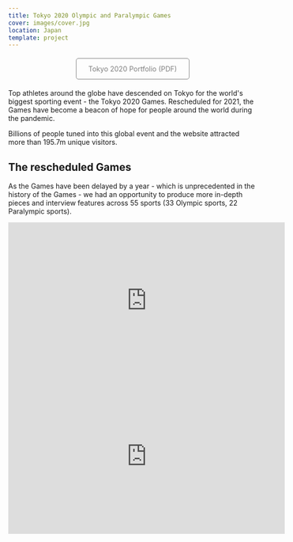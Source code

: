 ```yaml
---
title: Tokyo 2020 Olympic and Paralympic Games
cover: images/cover.jpg
location: Japan
template: project
---
```


<style>
.btn {
    color: #808080 !important;
    text-decoration: none !important;
    border: 1px solid #808080;
    padding: 12px 24px;
    border-radius: 5px;
    display: inline-block;
    margin: 5px;
}
.btn:hover {
    background-color: #DDD;
}
</style>
<p style="text-align: center">
  <a class="btn" href="https://app.box.com/s/onp7s3b9qffx9e21kz0bgym909dje7ci" target="_blank">Tokyo 2020 Portfolio (PDF)</a>
</p>

Top athletes around the globe have descended on Tokyo for the world's biggest sporting event - the Tokyo 2020 Games. Rescheduled for 2021, the Games have become a beacon of hope for people around the world during the pandemic.

Billions of people tuned into this global event and the website attracted more than 195.7m unique visitors.

## The rescheduled Games

As the Games have been delayed by a year - which is unprecedented in the history of the Games - we had an opportunity to produce more in-depth pieces and interview features across 55 sports (33 Olympic sports, 22 Paralympic sports).

<iframe width="560" height="315" src="https://www.youtube.com/embed/kR9JPSU-g8E" frameborder="0" allow="accelerometer; autoplay; encrypted-media; gyroscope; picture-in-picture" allowfullscreen></iframe>

<iframe width="560" height="315" src="https://www.youtube.com/embed/j-NtHvn6aRw" frameborder="0" allow="accelerometer; autoplay; encrypted-media; gyroscope; picture-in-picture" allowfullscreen></iframe>